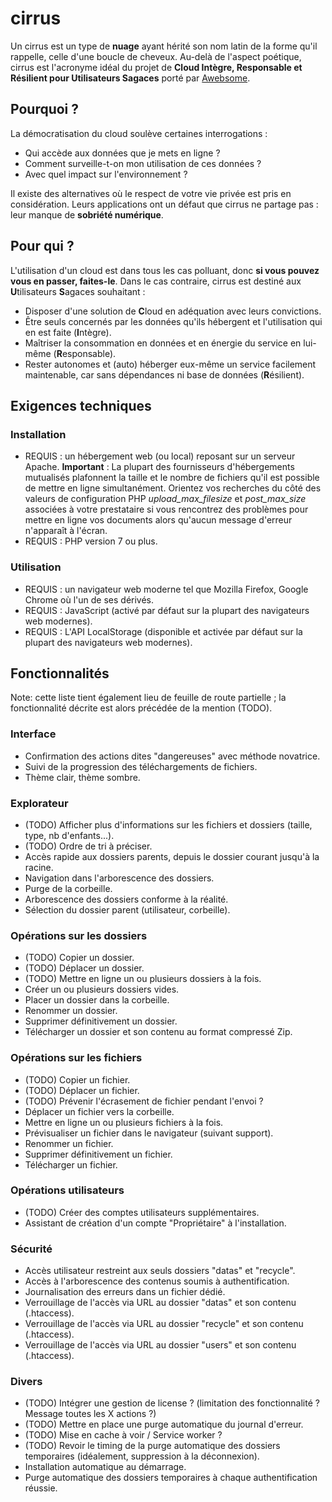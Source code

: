 # cirrus

Un cirrus est un type de **nuage** ayant hérité son nom latin de la forme qu'il rappelle, celle d'une boucle de cheveux. Au-delà de l'aspect poétique, cirrus est l'acronyme idéal du projet de **Cloud Intègre, Responsable et Résilient pour Utilisateurs Sagaces** porté par [Awebsome](https://awebsome.fr).

## Pourquoi ?

La démocratisation du cloud soulève certaines interrogations :

* Qui accède aux données que je mets en ligne ?
* Comment surveille-t-on mon utilisation de ces données ?
* Avec quel impact sur l'environnement ?

Il existe des alternatives où le respect de votre vie privée est pris en considération. Leurs applications ont un défaut que cirrus ne partage pas : leur manque de **sobriété numérique**.

## Pour qui ?

L'utilisation d'un cloud est dans tous les cas polluant, donc **si vous pouvez vous en passer, faites-le**. Dans le cas contraire, cirrus est destiné aux **U**tilisateurs **S**agaces souhaitant :
* Disposer d'une solution de **C**loud en adéquation avec leurs convictions. 
* Être seuls concernés par les données qu'ils hébergent et l'utilisation qui en est faite (**I**ntègre).
* Maîtriser la consommation en données et en énergie du service en lui-même (**R**esponsable).
* Rester autonomes et (auto) héberger eux-même un service facilement maintenable, car sans dépendances ni base de données (**R**ésilient).

## Exigences techniques

### Installation

- REQUIS : un hébergement web (ou local) reposant sur un serveur Apache. **Important** : La plupart des fournisseurs d'hébergements mutualisés plafonnent la taille et le nombre de fichiers qu'il est possible de mettre en ligne simultanément. Orientez vos recherches du côté des valeurs de configuration PHP *upload_max_filesize* et *post_max_size* associées à votre prestataire si vous rencontrez des problèmes pour mettre en ligne vos documents alors qu'aucun message d'erreur n'apparaît à l'écran.
- REQUIS : PHP version 7 ou plus.

### Utilisation

- REQUIS : un navigateur web moderne tel que Mozilla Firefox, Google Chrome où l'un de ses dérivés.
- REQUIS : JavaScript (activé par défaut sur la plupart des navigateurs web modernes).
- REQUIS : L'API LocalStorage (disponible et activée par défaut sur la plupart des navigateurs web modernes).

## Fonctionnalités

Note: cette liste tient également lieu de feuille de route partielle ; la fonctionnalité décrite est alors précédée de la mention (TODO).

### Interface

* Confirmation des actions dites "dangereuses" avec méthode novatrice.
* Suivi de la progression des téléchargements de fichiers.
* Thème clair, thème sombre.

### Explorateur

* (TODO) Afficher plus d'informations sur les fichiers et dossiers (taille, type, nb d'enfants...).
* (TODO) Ordre de tri à préciser.
* Accès rapide aux dossiers parents, depuis le dossier courant jusqu'à la racine.
* Navigation dans l'arborescence des dossiers.
* Purge de la corbeille.
* Arborescence des dossiers conforme à la réalité.
* Sélection du dossier parent (utilisateur, corbeille).

### Opérations sur les dossiers

* (TODO) Copier un dossier.
* (TODO) Déplacer un dossier.
* (TODO) Mettre en ligne un ou plusieurs dossiers à la fois.
* Créer un ou plusieurs dossiers vides.
* Placer un dossier dans la corbeille.
* Renommer un dossier.
* Supprimer définitivement un dossier.
* Télécharger un dossier et son contenu au format compressé Zip.

### Opérations sur les fichiers

* (TODO) Copier un fichier.
* (TODO) Déplacer un fichier.
* (TODO) Prévenir l'écrasement de fichier pendant l'envoi ?
* Déplacer un fichier vers la corbeille.
* Mettre en ligne un ou plusieurs fichiers à la fois.
* Prévisualiser un fichier dans le navigateur (suivant support).
* Renommer un fichier.
* Supprimer définitivement un fichier.
* Télécharger un fichier.

### Opérations utilisateurs

* (TODO) Créer des comptes utilisateurs supplémentaires.
* Assistant de création d'un compte "Propriétaire" à l'installation. 

### Sécurité

* Accès utilisateur restreint aux seuls dossiers "datas" et "recycle". 
* Accès à l'arborescence des contenus soumis à authentification.
* Journalisation des erreurs dans un fichier dédié.
* Verrouillage de l'accès via URL au dossier "datas" et son contenu (.htaccess).
* Verrouillage de l'accès via URL au dossier "recycle" et son contenu (.htaccess).
* Verrouillage de l'accès via URL au dossier "users" et son contenu (.htaccess).

### Divers

* (TODO) Intégrer une gestion de license ? (limitation des fonctionnalité ? Message toutes les X actions ?)
* (TODO) Mettre en place une purge automatique du journal d'erreur.
* (TODO) Mise en cache à voir / Service worker ?
* (TODO) Revoir le timing de la purge automatique des dossiers temporaires (idéalement, suppression à la déconnexion).
* Installation automatique au démarrage.
* Purge automatique des dossiers temporaires à chaque authentification réussie.